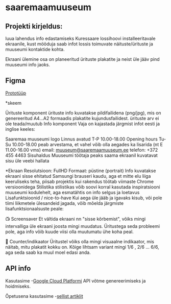 # saaremaamuuseum

## Projekti kirjeldus:
luua lahendus info edastamiseks Kuressaare lossihoovi installeeritavale ekraanile, kust mööduja saab infot lossis toimuvate näituste/ürituste ja muuseumi kontaktide kohta.

Ekraani ülemine osa on planeeritud ürituste plakatite ja neist üle jääv pind muuseumi info jaoks.

## Figma
[Prototüüp](https://www.figma.com/file/JIUjfH6OjuhAbHn7CRrhyx/Saaremaa-Muuseumi-infotahvel?node-id=8%3A77)

*skeem

Ürituste komponent
ürituste info kuvatakse pildifailidena (png/jpg), mis on genereeritud A4...A2 formaadis plakatite kujundusfailidest.
ürituste arv ei ole teada/muutub
Info komponent
Vaja on kajastada järgmist infot eesti ja inglise keeles:

Saaremaa muuseumi logo
Linnus avatud T-P 10.00-18.00
Opening hours Tu-Su 10.00-18.00
peab arvestama, et vahel võib olla aegades ka lisarida (nt E 11.00-16.00 vms)
email: muuseum@saaremaamuuseum.ee
telefon: +372 455 4463
Sisuhaldus
Muuseumi töötaja peaks saama ekraanil kuvatavat sisu üle veebi hallata

*Ekraan
Resolutsioon: FullHD
Formaat: püstine (portrait)
Info kuvatakse ekraani sisse ehitatud Samsungi brauseri kaudu, aga et mitte elu liiga keeruliseks teha, piisab projektis kui rakendus töötab viimaste Chrome versioonidega
Stilistika
stilistikas võib soovi korral kasutada inspiratsiooni muuseumi kodulehelt, aga esmatähtis on info selgus ja loetavus
Lisafunktsioonid / nice-to-have
Kui aega üle jääb ja igavaks kisub, või pole tiimi liikmetele ülesandeid jagada, võib mõelda järgmiste lisafunktsionaalsuste peale:

📺 Screensaver
Et vältida ekraani nn "sisse kõrbemist", võiks mingi intervalliga üle ekraani joosta mingi muudatus. Üritustega seda probleemi pole, aga info võib kuude viisi olla muutumatu ühe koha peal.

🧮 Counter/indikaator
Üritustel võiks olla mingi visuaalne indikaator, mis näitab, mitu plakatit kokku on. Kõige lihtsam variant mingi 1/6 , 2/6 ... 6/6, aga seda saab ka muul moel edasi anda.


## API info
Kasutasime -[Google Cloud Platformi](http://console.developers.google.com/) API võtme genereerimiseks ja hoidmiseks.

Õpetusena kasutasime -[sellist artiklit](https://betterprogramming.pub/google-spreadsheet-as-a-backend-b6b51541f1e1)
